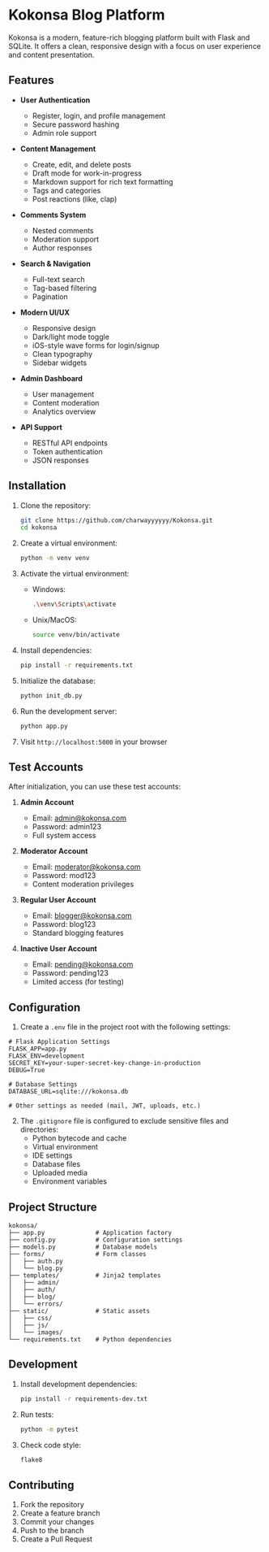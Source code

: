 # Kokonsa Blog Platform

Kokonsa is a modern, feature-rich blogging platform built with Flask and SQLite. It offers a clean, responsive design with a focus on user experience and content presentation.

## Features

- **User Authentication**
  - Register, login, and profile management
  - Secure password hashing
  - Admin role support

- **Content Management**
  - Create, edit, and delete posts
  - Draft mode for work-in-progress
  - Markdown support for rich text formatting
  - Tags and categories
  - Post reactions (like, clap)

- **Comments System**
  - Nested comments
  - Moderation support
  - Author responses

- **Search & Navigation**
  - Full-text search
  - Tag-based filtering
  - Pagination

- **Modern UI/UX**
  - Responsive design
  - Dark/light mode toggle
  - iOS-style wave forms for login/signup
  - Clean typography
  - Sidebar widgets

- **Admin Dashboard**
  - User management
  - Content moderation
  - Analytics overview

- **API Support**
  - RESTful API endpoints
  - Token authentication
  - JSON responses

## Installation

1. Clone the repository:
   ```bash
   git clone https://github.com/charwayyyyyy/Kokonsa.git
   cd kokonsa
   ```

2. Create a virtual environment:
   ```bash
   python -m venv venv
   ```

3. Activate the virtual environment:
   - Windows:
     ```bash
     .\venv\Scripts\activate
     ```
   - Unix/MacOS:
     ```bash
     source venv/bin/activate
     ```

4. Install dependencies:
   ```bash
   pip install -r requirements.txt
   ```

5. Initialize the database:
   ```bash
   python init_db.py
   ```

6. Run the development server:
   ```bash
   python app.py
   ```

7. Visit `http://localhost:5000` in your browser

## Test Accounts

After initialization, you can use these test accounts:

1. **Admin Account**
   - Email: admin@kokonsa.com
   - Password: admin123
   - Full system access

2. **Moderator Account**
   - Email: moderator@kokonsa.com
   - Password: mod123
   - Content moderation privileges

3. **Regular User Account**
   - Email: blogger@kokonsa.com
   - Password: blog123
   - Standard blogging features

4. **Inactive User Account**
   - Email: pending@kokonsa.com
   - Password: pending123
   - Limited access (for testing)


## Configuration

1. Create a `.env` file in the project root with the following settings:

```env
# Flask Application Settings
FLASK_APP=app.py
FLASK_ENV=development
SECRET_KEY=your-super-secret-key-change-in-production
DEBUG=True

# Database Settings
DATABASE_URL=sqlite:///kokonsa.db

# Other settings as needed (mail, JWT, uploads, etc.)
```

2. The `.gitignore` file is configured to exclude sensitive files and directories:
   - Python bytecode and cache
   - Virtual environment
   - IDE settings
   - Database files
   - Uploaded media
   - Environment variables

## Project Structure

```
kokonsa/
├── app.py              # Application factory
├── config.py           # Configuration settings
├── models.py           # Database models
├── forms/              # Form classes
│   ├── auth.py
│   └── blog.py
├── templates/          # Jinja2 templates
│   ├── admin/
│   ├── auth/
│   ├── blog/
│   └── errors/
├── static/             # Static assets
│   ├── css/
│   ├── js/
│   └── images/
└── requirements.txt    # Python dependencies
```

## Development

1. Install development dependencies:
   ```bash
   pip install -r requirements-dev.txt
   ```

2. Run tests:
   ```bash
   python -m pytest
   ```

3. Check code style:
   ```bash
   flake8
   ```

## Contributing

1. Fork the repository
2. Create a feature branch
3. Commit your changes
4. Push to the branch
5. Create a Pull Request

        